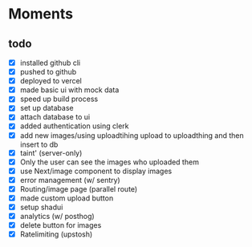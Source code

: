 # Moments

## todo

- [x] installed github cli
- [x] pushed to github
- [x] deployed to vercel
- [x] made basic ui with mock data
- [x] speed up build process
- [x] set up database
- [x] attach database to ui
- [x] added authentication using clerk
- [x] add new images/using uploadtihing upload to uploadthing and then insert to db
- [x] taint' (server-only)
- [x] Only the user can see the images who uploaded them
- [x] use Next/image component to display images
- [x] error management (w/ sentry)
- [x] Routing/image page (parallel route)
- [x] made custom upload button
- [x] setup shadui 
- [x] analytics (w/ posthog)
- [x] delete button for images
- [x] Ratelimiting (upstosh)
